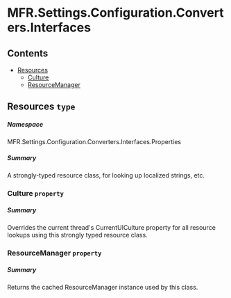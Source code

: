 <a name='assembly'></a>
# MFR.Settings.Configuration.Converters.Interfaces

## Contents

- [Resources](#T-MFR.Settings.Configuration.Converters.Interfaces-Properties-Resources 'MFR.Settings.Configuration.Converters.Interfaces.Properties.Resources')
  - [Culture](#P-MFR.Settings.Configuration.Converters.Interfaces-Properties-Resources-Culture 'MFR.Settings.Configuration.Converters.Interfaces.Properties.Resources.Culture')
  - [ResourceManager](#P-MFR.Settings.Configuration.Converters.Interfaces-Properties-Resources-ResourceManager 'MFR.Settings.Configuration.Converters.Interfaces.Properties.Resources.ResourceManager')

<a name='T-MFR.Settings.Configuration.Converters.Interfaces-Properties-Resources'></a>
## Resources `type`

##### Namespace

MFR.Settings.Configuration.Converters.Interfaces.Properties

##### Summary

A strongly-typed resource class, for looking up localized strings, etc.

<a name='P-MFR.Settings.Configuration.Converters.Interfaces-Properties-Resources-Culture'></a>
### Culture `property`

##### Summary

Overrides the current thread's CurrentUICulture property for all
  resource lookups using this strongly typed resource class.

<a name='P-MFR.Settings.Configuration.Converters.Interfaces-Properties-Resources-ResourceManager'></a>
### ResourceManager `property`

##### Summary

Returns the cached ResourceManager instance used by this class.
